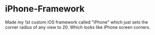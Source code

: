 # iPhone-Framework
Made my 1st custom iOS framework called "iPhone" which just sets the corner radius of any view to 20. Which looks like iPhone screen corners. 
